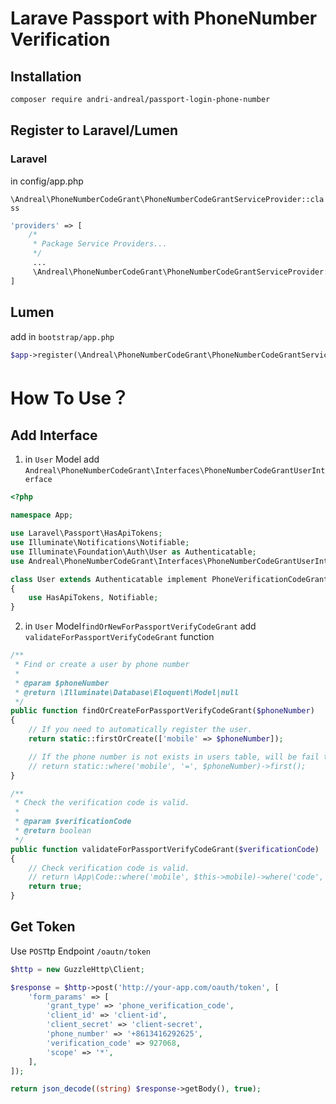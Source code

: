 # Larave Passport with PhoneNumber Verification

## Installation

```bash
composer require andri-andreal/passport-login-phone-number
```

## Register to Laravel/Lumen



### Laravel
in config/app.php

`\Andreal\PhoneNumberCodeGrant\PhoneNumberCodeGrantServiceProvider::class`



```php
'providers' => [
    /*
     * Package Service Providers...
     */
     ...
     \Andreal\PhoneNumberCodeGrant\PhoneNumberCodeGrantServiceProvider::class,
]
```

## Lumen

add in `bootstrap/app.php`

```php
$app->register(\Andreal\PhoneNumberCodeGrant\PhoneNumberCodeGrantServiceProvider::class);
```

# How To Use？

## Add Interface

1. in `User` Model add `Andreal\PhoneNumberCodeGrant\Interfaces\PhoneNumberCodeGrantUserInterface` 

```php
<?php

namespace App;

use Laravel\Passport\HasApiTokens;
use Illuminate\Notifications\Notifiable;
use Illuminate\Foundation\Auth\User as Authenticatable;
use Andreal\PhoneNumberCodeGrant\Interfaces\PhoneNumberCodeGrantUserInterface;

class User extends Authenticatable implement PhoneVerificationCodeGrantUserInterface
{
    use HasApiTokens, Notifiable;
}
```

2. in `User` Model`findOrNewForPassportVerifyCodeGrant` add `validateForPassportVerifyCodeGrant` function

```php
/**
 * Find or create a user by phone number
 *
 * @param $phoneNumber
 * @return \Illuminate\Database\Eloquent\Model|null
 */
public function findOrCreateForPassportVerifyCodeGrant($phoneNumber)
{
    // If you need to automatically register the user.
    return static::firstOrCreate(['mobile' => $phoneNumber]);

    // If the phone number is not exists in users table, will be fail to authenticate.
    // return static::where('mobile', '=', $phoneNumber)->first();
}

/**
 * Check the verification code is valid.
 *
 * @param $verificationCode
 * @return boolean
 */
public function validateForPassportVerifyCodeGrant($verificationCode)
{
    // Check verification code is valid.
    // return \App\Code::where('mobile', $this->mobile)->where('code', '=', $verificationCode)->where('expired_at', '>', now()->toDatetimeString())->exists();
    return true;
}
```


## Get Token

Use `POST`tp Endpoint `/oautn/token` 

```php
$http = new GuzzleHttp\Client;

$response = $http->post('http://your-app.com/oauth/token', [
    'form_params' => [
        'grant_type' => 'phone_verification_code',
        'client_id' => 'client-id',
        'client_secret' => 'client-secret',
        'phone_number' => '+8613416292625',
        'verification_code' => 927068,
        'scope' => '*',
    ],
]);

return json_decode((string) $response->getBody(), true);
```
